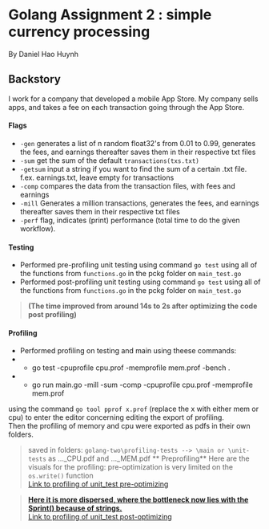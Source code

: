 # Golang Assignment 2 : simple currency processing
By Daniel Hao Huynh

## Backstory

I work for a company that developed a mobile App Store. My company sells apps, and takes a fee on each transaction going through the App Store.  

#### Flags
   * `-gen` generates a list of n random float32's from 0.01 to 0.99, generates the fees, and earnings thereafter saves them in their respective txt files
   * `-sum` get the sum of the default `transactions(txs.txt)`
   * `-getsum` input a string if you want to find the sum of a certain .txt file. f.ex. earnings.txt, leave empty for transactions
   * `-comp` compares the data from the transaction files, with fees and earnings
   * `-mill` Generates a million transactions, generates the fees, and earnings thereafter saves them in their respective txt files
   * `-perf` flag, indicates (print) performance (total time to do the given workflow).

#### Testing
   * Performed  pre-profiling unit testing using command `go test` using all of the functions from `functions.go` in the pckg folder on `main_test.go`
   * Performed post-profiling unit testing using command `go test` using all of the functions from `functions.go` in the pckg folder on `main_test.go`
   > **(The time improved from around 14s to 2s after optimizing the code post profiling)**

#### Profiling
   * Performed profiling on testing and main using theese commands:
   * - go test -cpuprofile cpu.prof -memprofile mem.prof -bench . 
   * - go run main.go -mill -sum -comp -cpuprofile cpu.prof  -memprofile mem.prof 
   
using the command `go tool pprof x.prof` (replace the x with either mem or cpu) to enter the editor concerning editing the export of profiling.<br>
Then the profiling of memory and cpu were exported as pdfs in their own folders.<br>
> saved in folders: `golang-two\profiling-tests --> \main or \unit-tests`  as  ..._CPU.pdf and ..._MEM.pdf
> ** Preprofiling**
Here are the visuals for the profiling:
> pre-optimization is very limited on the `os.write()` function <br>
> <a href="https://git.gvk.idi.ntnu.no/course/prog2006/as/daniehhu/golang-two/-/blob/main/img/profile001.svg"> Link to profiling of unit_test pre-optimizing

> **Here it is more dispersed, where the bottleneck now lies with the Sprint() because of strings.** <br>
> <a href="https://git.gvk.idi.ntnu.no/course/prog2006/as/daniehhu/golang-two/-/blob/main/img/unit_CPU.svg"> Link to profiling of unit_test post-optimizing
